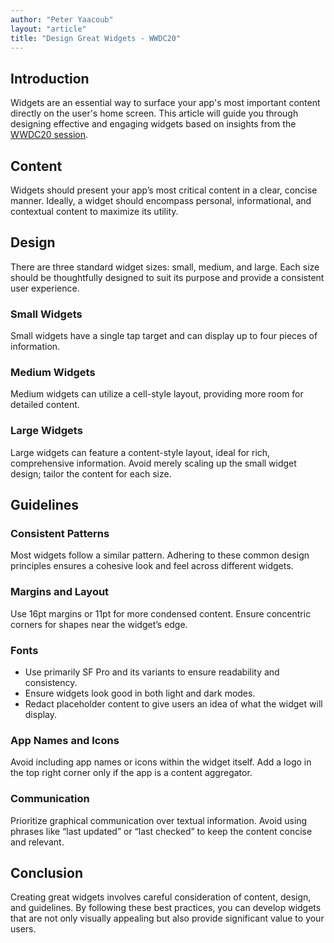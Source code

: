 ```yaml
---
author: "Peter Yaacoub"
layout: "article"
title: "Design Great Widgets - WWDC20"
---
```


## Introduction

Widgets are an essential way to surface your app's most important content directly on the user's home screen. This article will guide you through designing effective and engaging widgets based on insights from the [WWDC20 session](https://developer.apple.com/videos/play/wwdc2020/10103/).

## Content

Widgets should present your app’s most critical content in a clear, concise manner. Ideally, a widget should encompass personal, informational, and contextual content to maximize its utility.

## Design

There are three standard widget sizes: small, medium, and large. Each size should be thoughtfully designed to suit its purpose and provide a consistent user experience.

### Small Widgets

Small widgets have a single tap target and can display up to four pieces of information.

### Medium Widgets

Medium widgets can utilize a cell-style layout, providing more room for detailed content.

### Large Widgets

Large widgets can feature a content-style layout, ideal for rich, comprehensive information. Avoid merely scaling up the small widget design; tailor the content for each size.

## Guidelines

### Consistent Patterns

Most widgets follow a similar pattern. Adhering to these common design principles ensures a cohesive look and feel across different widgets.

### Margins and Layout

Use 16pt margins or 11pt for more condensed content. Ensure concentric corners for shapes near the widget’s edge.

### Fonts

- Use primarily SF Pro and its variants to ensure readability and consistency.
- Ensure widgets look good in both light and dark modes.
- Redact placeholder content to give users an idea of what the widget will display.

### App Names and Icons

Avoid including app names or icons within the widget itself. Add a logo in the top right corner only if the app is a content aggregator.

### Communication

Prioritize graphical communication over textual information. Avoid using phrases like “last updated” or “last checked” to keep the content concise and relevant.

## Conclusion

Creating great widgets involves careful consideration of content, design, and guidelines. By following these best practices, you can develop widgets that are not only visually appealing but also provide significant value to your users.